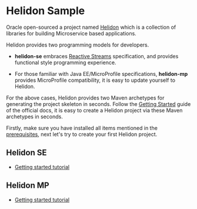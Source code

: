 # Helidon Sample 

Oracle open-sourced a project named [Helidon](https://helidon.io/) which is a collection of libraries for building Microservice based applications.

Helidon provides two programming models for developers.

* **helidon-se** embraces [Reactive Streams](https://www.reactive-steams.org) specification, and provides functional style programming experience.

* For those familiar with Java EE/MicroProfile specifications, **helidon-mp** provides MicroProfile compatibility, it is easy to update yourself to Helidon.  

For the above cases, Helidon provides two Maven archetypes for generating the project skeleton in seconds. Follow the [Getting Started](https://helidon.io/docs/latest/#/getting-started) guide of the official docs, it is easy to create a Helidon project via these Maven archetypes in seconds.

Firstly, make sure you have installed all items mentioned in the [prerequisites](https://helidon.io/docs/latest/#/getting-started/01_prerequisites), next let's try to create your first Helidon project.

## Helidon SE

* [Getting started tutorial](./GS-SE)

## Helidon MP

* [Getting started tutorial](./GS-MP)

